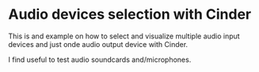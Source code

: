 Audio devices selection with Cinder
===================================
This is and example on how to select and visualize multiple audio input devices and just onde audio output device with Cinder.

I find useful to test audio soundcards and/microphones.

